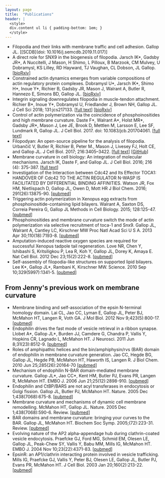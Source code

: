 ```yaml
---
layout: page
title:  "Publications"
header: |
  <style>
  div.content ul li { padding-bottom: 1em; }
  </style>
---
```

* Filopodia and their links with membrane traffic and cell adhesion. Gallop JL. [[SCDB](doi: 10.1016/j.semcdb.2019.11.017)]
* A direct role for SNX9 in the biogenesis of filopodia.  Jarsch IK*, Gadsby JR*, A Nuccitelli, J Mason, H Shimo, L Pilloux, B Marzook, CM Mulvey, U Dobramysl, KS Lilley, RD Hayward, TJ Vaughan, CL Dobson, JL Gallop. [[bioRxiv](https://doi.org/10.1101/710285)]
* Constrained actin dynamics emerges from variable compositions of actin regulatory protein complexes. Dobramysl U*, Jarsch IK*, Shimo H*, Inoue Y*, Richier B, Gadsby JR, Mason J, Walrant A, Butler R, Hannezo E, Simons BD, Gallop JL. [[bioRxiv](https://doi.org/10.1101/525725)]
* Integrin signaling downregulates filopodia in muscle-tendon attachment. Richier B*, Inoue Y*, Dobramysl U, Friedlander J, Brown NH, Gallop JL. J Cell Sci 2018; 131:jcs217133. [[full text](http://jcs.biologists.org/content/131/16/jcs217133)] [[bioRxiv](https://www.biorxiv.org/content/early/2018/02/23/270546)] 
* Control of actin polymerization via the coincidence of phosphoinositides and high membrane curvature. Daste F*, Walrant A*, Holst MR*, Gadsby JR*, Mason J, Lee JE, Brook D, Mettlen M, Larsson E, Lee SF, Lundmark R, Gallop JL. J Cell Biol. 2017. doi: 10.1083/jcb.201704061. [[full text](http://jcb.rupress.org/content/early/2017/09/18/jcb.201704061)] 
* Filopodyan: An open-source pipeline for the analysis of filopodia. Urbančič V, Butler R, Richier B, Peter M., Mason J, Livesey FJ, Holt CE, and Gallop JL. J Cell Biol. 2017; 216:3405–3422. [[full text](http://jcb.rupress.org/content/216/10/3405)] [[GitHub](https://github.com/gurdon-institute/Filopodyan)]
* Membrane curvature in cell biology: An integration of molecular mechanisms. Jarsch IK, Daste F, and Gallop JL. J Cell Biol. 2016; 216 (4): 375-387. [[full text](http://jcb.rupress.org/content/214/4/375.full)]
* Investigation of the Interaction between Cdc42 and Its Effector TOCA1: HANDOVER OF Cdc42 TO THE ACTIN REGULATOR N-WASP IS FACILITATED BY DIFFERENTIAL BINDING AFFINITIES. Watson JR, Fox HM, Nietlispach D, Gallop JL, Owen D, Mott HR J Biol Chem. 2016; 291(26):13875-90. [[pubmed](http://www.ncbi.nlm.nih.gov/pubmed/27129201)]
* Triggering actin polymerization in Xenopus egg extracts from phosphoinositide-containing lipid bilayers.	Walrant A, Saxton DS, Correia Pereira G, Gallop JL Methods in Cell Biology. 2015; 128:125-47. [[pubmed](http://www.ncbi.nlm.nih.gov/pubmed/25997346)]
* Phosphoinositides and membrane curvature switch the mode of actin polymerization via selective recruitment of toca-1 and Snx9. Gallop JL, Walrant A, Cantley LC, Kirschner MW Proc Natl Acad Sci U S A. 2013 Apr 30;110(18):7193-8. [[pubmed](http://www.ncbi.nlm.nih.gov/pubmed/23589871)]
* Amputation-induced reactive oxygen species are required for successful Xenopus tadpole tail regeneration.
Love NR, Chen Y, Ishibashi S, Kritsiligkou P, Lea R, Koh Y, Gallop JL, Dorey K, Amaya E. Nat Cell Biol. 2012 Dec 23;15(2):222-8. [[pubmed](http://www.ncbi.nlm.nih.gov/pubmed/23314862)]
* Self-assembly of filopodia-like structures on supported lipid bilayers.
Lee K*, Gallop JL*, Rambani K, Kirschner MW. Science. 2010 Sep 10;329(5997):1341-5. [[pubmed](http://www.ncbi.nlm.nih.gov/pubmed/20829485)]

From Jenny's previous work on membrane curvature
------------------------------------------------
* Membrane binding and self-association of the epsin N-terminal homology domain.
Lai CL, Jao CC, Lyman E, Gallop JL, Peter BJ, McMahon HT, Langen R, Voth GA. J Mol Biol. 2012 Nov 9;423(5):800-17. [[pubmed](http://www.ncbi.nlm.nih.gov/pubmed/22922484)]
* Endophilin drives the fast mode of vesicle retrieval in a ribbon synapse.
Llobet A*, Gallop JL*, Burden JJ, Camdere G, Chandra P, Vallis Y, Hopkins CR, Lagnado L, McMahon HT. J Neurosci. 2011 Jun 8;31(23):8512-9. [[pubmed](http://www.ncbi.nlm.nih.gov/pubmed/21653855)]
* Roles of amphipathic helices and the bin/amphiphysin/rvs (BAR) domain of endophilin in membrane curvature generation.
Jao CC, Hegde BG, Gallop JL, Hegde PB, McMahon HT, Haworth IS, Langen R. J Biol Chem. 2010 Jun 25;285(26):20164-70 [[pubmed](http://www.ncbi.nlm.nih.gov/pubmed/20418375)]
* Mechanism of endophilin N-BAR domain-mediated membrane curvature.
Gallop JL*, Jao CC*, Kent HM, Butler PJ, Evans PR, Langen R, McMahon HT. EMBO J. 2006 Jun 21;25(12):2898-910. [[pubmed](http://www.ncbi.nlm.nih.gov/pubmed/16763559)]
* Endophilin and CtBP/BARS are not acyl transferases in endocytosis or Golgi fission.
Gallop JL, Butler PJ, McMahon HT. Nature. 2005 Dec 1;438(7068):675-8. [[pubmed](http://www.ncbi.nlm.nih.gov/pubmed/16319893)]
* Membrane curvature and mechanisms of dynamic cell membrane remodelling.
McMahon HT, Gallop JL. Nature. 2005 Dec 1;438(7068):590-6. Review. [[pubmed](http://www.ncbi.nlm.nih.gov/pubmed/16319878)]
* BAR domains and membrane curvature: bringing your curves to the BAR.
Gallop JL, McMahon HT. Biochem Soc Symp. 2005;(72):223-31. Review. [[pubmed](http://www.ncbi.nlm.nih.gov/pubmed/15649145)]
* Evolving nature of the AP2 alpha-appendage hub during clathrin-coated vesicle endocytosis.
Praefcke GJ, Ford MG, Schmid EM, Olesen LE, Gallop JL, Peak-Chew SY, Vallis Y, Babu MM, Mills IG, McMahon HT. EMBO J. 2004 Nov 10;23(22):4371-83. [[pubmed](http://www.ncbi.nlm.nih.gov/pubmed/15496985)]
* EpsinR: an AP1/clathrin interacting protein involved in vesicle trafficking.
Mills IG, Praefcke GJ, Vallis Y, Peter BJ, Olesen LE, Gallop JL, Butler PJ, Evans PR, McMahon HT. J Cell Biol. 2003 Jan 20;160(2):213-22. [[pubmed](http://www.ncbi.nlm.nih.gov/pubmed/12538641)]
